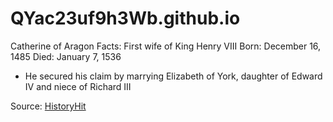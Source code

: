 # QYac23uf9h3Wb.github.io
Catherine of Aragon Facts:
 First wife of King Henry VIII
 Born:  December 16, 1485
 Died: January 7, 1536

- He secured his claim by marrying Elizabeth of York, daughter of Edward IV and niece of Richard III

Source: [HistoryHit](https://www.historyhit.com/facts-about-henry-vii-the-first-tudor-king/)
